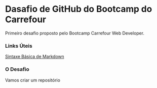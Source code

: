 # Dasafio de GitHub do Bootcamp do Carrefour
Primeiro desafio proposto pelo Bootcamp Carrefour Web Developer.

### Links Úteis
[Sintaxe Básica de Markdown](https://www.markdownguide.org/basic-syntax/)

### O Desafio
Vamos criar um repositório
